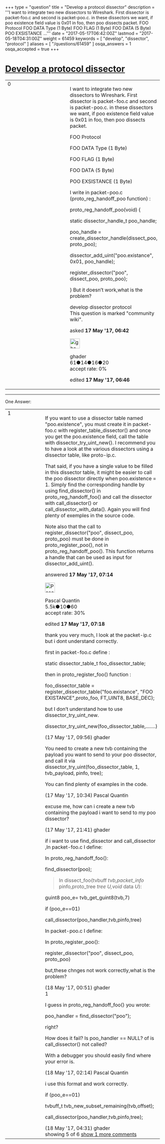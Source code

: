 +++
type = "question"
title = "Develop a protocol dissector"
description = '''I want to integrate two new dissectors to Wireshark. First dissector is packet-foo.c and second is packet-poo.c. in these dissectors we want, if poo existence field value is 0x01 in foo, then poo dissects packet. FOO Protocol FOO DATA Type (1 Byte) FOO FLAG (1 Byte) FOO DATA (5 Byte) POO EXSISTANCE ...'''
date = "2017-05-17T06:42:00Z"
lastmod = "2017-05-18T04:31:00Z"
weight = 61459
keywords = [ "develop", "dissector", "protocol" ]
aliases = [ "/questions/61459" ]
osqa_answers = 1
osqa_accepted = true
+++

<div class="headNormal">

# [Develop a protocol dissector](/questions/61459/develop-a-protocol-dissector)

</div>

<div id="main-body">

<div id="askform">

<table id="question-table" style="width:100%;"><colgroup><col style="width: 50%" /><col style="width: 50%" /></colgroup><tbody><tr class="odd"><td style="width: 30px; vertical-align: top"><div class="vote-buttons"><span id="post-61459-upvote" class="ajax-command post-vote up" rel="nofollow" title="I like this post (click again to cancel)"> </span><div id="post-61459-score" class="post-score" title="current number of votes">0</div><span id="post-61459-downvote" class="ajax-command post-vote down" rel="nofollow" title="I dont like this post (click again to cancel)"> </span> <span id="favorite-mark" class="ajax-command favorite-mark" rel="nofollow" title="mark/unmark this question as favorite (click again to cancel)"> </span><div id="favorite-count" class="favorite-count"></div></div></td><td><div id="item-right"><div class="question-body"><p>I want to integrate two new dissectors to Wireshark. First dissector is packet-foo.c and second is packet-poo.c. in these dissectors we want, if poo existence field value is 0x01 in foo, then poo dissects packet.</p><p>FOO Protocol</p><p>FOO DATA Type (1 Byte)</p><p>FOO FLAG (1 Byte)</p><p>FOO DATA (5 Byte)</p><p>POO EXSISTANCE (1 Byte)</p><p>I write in packet-poo.c (proto_reg_handoff_poo function) :</p><p>proto_reg_handoff_poo(void) {</p><p>static dissector_handle_t poo_handle;</p><p>poo_handle = create_dissector_handle(dissect_poo, proto_poo);</p><p>dissector_add_uint("poo.existance", 0x01, poo_handle);</p><p>register_dissector("poo", dissect_poo, proto_poo);</p><p>} But it doesn’t work,what is the problem?</p></div><div id="question-tags" class="tags-container tags"><span class="post-tag tag-link-develop" rel="tag" title="see questions tagged &#39;develop&#39;">develop</span> <span class="post-tag tag-link-dissector" rel="tag" title="see questions tagged &#39;dissector&#39;">dissector</span> <span class="post-tag tag-link-protocol" rel="tag" title="see questions tagged &#39;protocol&#39;">protocol</span></div><div id="question-controls" class="post-controls"><div class="community-wiki">This question is marked "community wiki".</div></div><div class="post-update-info-container"><div class="post-update-info post-update-info-user"><p>asked <strong>17 May '17, 06:42</strong></p><img src="https://secure.gravatar.com/avatar/28d5dc133c31193058a99892f00a0213?s=32&amp;d=identicon&amp;r=g" class="gravatar" width="32" height="32" alt="ghader&#39;s gravatar image" /><p><span>ghader</span><br />
<span class="score" title="61 reputation points">61</span><span title="14 badges"><span class="badge1">●</span><span class="badgecount">14</span></span><span title="16 badges"><span class="silver">●</span><span class="badgecount">16</span></span><span title="20 badges"><span class="bronze">●</span><span class="badgecount">20</span></span><br />
<span class="accept_rate" title="Rate of the user&#39;s accepted answers">accept rate:</span> <span title="ghader has no accepted answers">0%</span></p></div><div class="post-update-info post-update-info-edited"><p><span> edited <strong>17 May '17, 06:46</strong> </span></p></div></div><div id="comments-container-61459" class="comments-container"></div><div id="comment-tools-61459" class="comment-tools"></div><div class="clear"></div><div id="comment-61459-form-container" class="comment-form-container"></div><div class="clear"></div></div></td></tr></tbody></table>

------------------------------------------------------------------------

<div class="tabBar">

<span id="sort-top"></span>

<div class="headQuestions">

One Answer:

</div>

</div>

<span id="61460"></span>

<div id="answer-container-61460" class="answer accepted-answer">

<table style="width:100%;"><colgroup><col style="width: 50%" /><col style="width: 50%" /></colgroup><tbody><tr class="odd"><td style="width: 30px; vertical-align: top"><div class="vote-buttons"><span id="post-61460-upvote" class="ajax-command post-vote up" rel="nofollow" title="I like this post (click again to cancel)"> </span><div id="post-61460-score" class="post-score" title="current number of votes">1</div><span id="post-61460-downvote" class="ajax-command post-vote down" rel="nofollow" title="I dont like this post (click again to cancel)"> </span> <span class="accept-answer on" rel="nofollow" title="ghader has selected this answer as the correct answer"> </span></div></td><td><div class="item-right"><div class="answer-body"><p>If you want to use a dissector table named "poo.existence", you must create it in packet-foo.c with register_table_dissector() and once you get the poo.existence field, call the table with dissector_try_uint_new(). I recommend you to have a look at the various dissectors using a dissector table, like proto-ip.c.</p><p>That said, if you have a single value to be filled in this dissector table, it might be easier to call the poo dissector directly when poo.existence = 1. Simply find the corresponding handle by using find_dissector() in proto_reg_handoff_foo() and call the dissector with call_dissector() or call_dissector_with_data(). Again you will find plenty of exemples in the source code.</p><p>Note also that the call to register_dissector("poo", dissect_poo, proto_poo) must be done in proto_register_poo(), not in proto_reg_handoff_poo(). This function returns a handle that can be used as input for dissector_add_uint().</p></div><div class="answer-controls post-controls"></div><div class="post-update-info-container"><div class="post-update-info post-update-info-user"><p>answered <strong>17 May '17, 07:14</strong></p><img src="https://secure.gravatar.com/avatar/713f24fd877861260b71ecd455018625?s=32&amp;d=identicon&amp;r=g" class="gravatar" width="32" height="32" alt="Pascal%20Quantin&#39;s gravatar image" /><p><span>Pascal Quantin</span><br />
<span class="score" title="5544 reputation points"><span>5.5k</span></span><span title="10 badges"><span class="silver">●</span><span class="badgecount">10</span></span><span title="60 badges"><span class="bronze">●</span><span class="badgecount">60</span></span><br />
<span class="accept_rate" title="Rate of the user&#39;s accepted answers">accept rate:</span> <span title="Pascal Quantin has 92 accepted answers">30%</span></p></div><div class="post-update-info post-update-info-edited"><p><span> edited <strong>17 May '17, 07:18</strong> </span></p></div></div><div id="comments-container-61460" class="comments-container"><span id="61464"></span><div id="comment-61464" class="comment"><div id="post-61464-score" class="comment-score"></div><div class="comment-text"><p>thank you very much, I look at the packet-ip.c but i dont understand correctly.</p><p>first in packet-foo.c define :</p><p>static dissector_table_t foo_dissector_table;</p><p>then in proto_register_foo() function :</p><p>foo_dissector_table = register_dissector_table("foo.existance", "FOO EXISTANCE",proto_foo, FT_UINT8, BASE_DEC);</p><p>but I don’t understand how to use dissector_try_uint_new.</p><p>dissector_try_uint_new(foo_dissector_table,…….)</p></div><div id="comment-61464-info" class="comment-info"><span class="comment-age">(17 May '17, 09:56)</span> <span class="comment-user userinfo">ghader</span></div></div><span id="61465"></span><div id="comment-61465" class="comment"><div id="post-61465-score" class="comment-score"></div><div class="comment-text"><p>You need to create a new tvb containing the payload you want to send to your poo dissector, and call it via dissector_try_uint(foo_dissector_table, 1, tvb_payload, pinfo, tree);</p><p>You can find plenty of examples in the code.</p></div><div id="comment-61465-info" class="comment-info"><span class="comment-age">(17 May '17, 10:34)</span> <span class="comment-user userinfo">Pascal Quantin</span></div></div><span id="61472"></span><div id="comment-61472" class="comment"><div id="post-61472-score" class="comment-score"></div><div class="comment-text"><p>excuse me, how can i create a new tvb containing the payload i want to send to my poo dissector?</p></div><div id="comment-61472-info" class="comment-info"><span class="comment-age">(17 May '17, 21:41)</span> <span class="comment-user userinfo">ghader</span></div></div><span id="61482"></span><div id="comment-61482" class="comment"><div id="post-61482-score" class="comment-score"></div><div class="comment-text"><p>if i want to use find_dissector and call_dissector ,In packet-foo.c I define:</p><p>In proto_reg_handoff_foo():</p><p>find_dissector(poo);</p><blockquote><p>In dissect_foo(tvbuff <em>tvb,packet_info</em> pinfo,proto_tree <em>tree <em>U</em>,void</em> data <em>U</em>):</p></blockquote><p>guint8 poo_e= tvb_get_guint8(tvb,7)</p><p>if (poo_e==01)</p><p>call_dissector(poo_handler,tvb,pinfo,tree)</p><p>In packet-poo.c I define:</p><p>In proto_register_poo():</p><p>register_dissector("poo", dissect_poo, proto_poo)</p><p>but,these chnges not work correctly,what is the problem?</p></div><div id="comment-61482-info" class="comment-info"><span class="comment-age">(18 May '17, 00:51)</span> <span class="comment-user userinfo">ghader</span></div></div><span id="61484"></span><div id="comment-61484" class="comment"><div id="post-61484-score" class="comment-score">1</div><div class="comment-text"><p>I guess in proto_reg_handoff_foo() you wrote:</p><p>poo_handler = find_dissector("poo");</p><p>right?</p><p>How does it fail? Is poo_handler == NULL? of is call_dissector() not called?</p><p>With a debugger you should easily find where your error is.</p></div><div id="comment-61484-info" class="comment-info"><span class="comment-age">(18 May '17, 02:14)</span> <span class="comment-user userinfo">Pascal Quantin</span></div></div><span id="61486"></span><div id="comment-61486" class="comment not_top_scorer"><div id="post-61486-score" class="comment-score"></div><div class="comment-text"><p>i use this format and work correctly.</p><p>if (poo_e==01)</p><p>tvbuff_t tvb_new_subset_remaining(tvb,offset);</p><p>call_dissector(poo_handler,tvb,pinfo,tree);</p></div><div id="comment-61486-info" class="comment-info"><span class="comment-age">(18 May '17, 04:31)</span> <span class="comment-user userinfo">ghader</span></div></div></div><div id="comment-tools-61460" class="comment-tools"><span class="comments-showing"> showing 5 of 6 </span> <a href="#" class="show-all-comments-link">show 1 more comments</a></div><div class="clear"></div><div id="comment-61460-form-container" class="comment-form-container"></div><div class="clear"></div></div></td></tr></tbody></table>

</div>

<div class="paginator-container-left">

</div>

</div>

</div>

